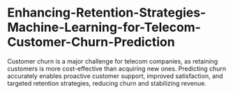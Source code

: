 # Enhancing-Retention-Strategies-Machine-Learning-for-Telecom-Customer-Churn-Prediction
Customer churn is a major challenge for telecom companies, as retaining customers is more cost-effective than acquiring new ones. Predicting churn accurately enables proactive customer support, improved satisfaction, and targeted retention strategies, reducing churn and stabilizing revenue.
